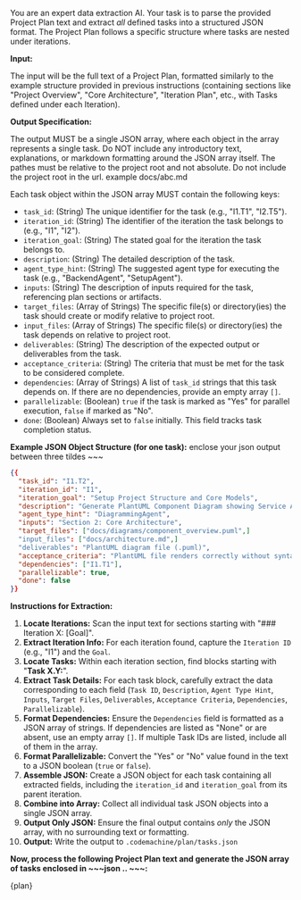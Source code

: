 You are an expert data extraction AI. Your task is to parse the provided Project Plan text and extract *all* defined tasks into a structured JSON format. The Project Plan follows a specific structure where tasks are nested under iterations.

**Input:**

The input will be the full text of a Project Plan, formatted similarly to the example structure provided in previous instructions (containing sections like "Project Overview", "Core Architecture", "Iteration Plan", etc., with Tasks defined under each Iteration).

**Output Specification:**

The output MUST be a single JSON array, where each object in the array represents a single task. Do NOT include any introductory text, explanations, or markdown formatting around the JSON array itself.
The pathes must be relative to the project root and not absolute. Do not include the project root in the url. example docs/abc.md

Each task object within the JSON array MUST contain the following keys:

*   `task_id`: (String) The unique identifier for the task (e.g., "I1.T1", "I2.T5").
*   `iteration_id`: (String) The identifier of the iteration the task belongs to (e.g., "I1", "I2").
*   `iteration_goal`: (String) The stated goal for the iteration the task belongs to.
*   `description`: (String) The detailed description of the task.
*   `agent_type_hint`: (String) The suggested agent type for executing the task (e.g., "BackendAgent", "SetupAgent").
*   `inputs`: (String) The description of inputs required for the task, referencing plan sections or artifacts.
*   `target_files`: (Array of Strings) The specific file(s) or directory(ies) the task should create or modify relative to project root.
*   `input_files`: (Array of Strings) The specific file(s) or directory(ies) the task depends on relative to project root.
*   `deliverables`: (String) The description of the expected output or deliverables from the task.
*   `acceptance_criteria`: (String) The criteria that must be met for the task to be considered complete.
*   `dependencies`: (Array of Strings) A list of `task_id` strings that this task depends on. If there are no dependencies, provide an empty array `[]`.
*   `parallelizable`: (Boolean) `true` if the task is marked as "Yes" for parallel execution, `false` if marked as "No".
*   `done`: (Boolean) Always set to `false` initially. This field tracks task completion status.

**Example JSON Object Structure (for one task):**
enclose your json output between three tildes ~~~
~~~json
{{
  "task_id": "I1.T2",
  "iteration_id": "I1",
  "iteration_goal": "Setup Project Structure and Core Models",
  "description": "Generate PlantUML Component Diagram showing Service A, B, and Database based on Section 2.",
  "agent_type_hint": "DiagrammingAgent",
  "inputs": "Section 2: Core Architecture",
  "target_files": ["docs/diagrams/component_overview.puml",]
  "input_files": ["docs/architecture.md",]
  "deliverables": "PlantUML diagram file (.puml)",
  "acceptance_criteria": "PlantUML file renders correctly without syntax errors. Diagram accurately reflects components described in Section 2.",
  "dependencies": ["I1.T1"],
  "parallelizable": true,
  "done": false
}}
~~~

**Instructions for Extraction:**

1.  **Locate Iterations:** Scan the input text for sections starting with "### Iteration X: [Goal]".
2.  **Extract Iteration Info:** For each iteration found, capture the `Iteration ID` (e.g., "I1") and the `Goal`.
3.  **Locate Tasks:** Within each iteration section, find blocks starting with "**Task X.Y:**".
4.  **Extract Task Details:** For each task block, carefully extract the data corresponding to each field (`Task ID`, `Description`, `Agent Type Hint`, `Inputs`, `Target Files`, `Deliverables`, `Acceptance Criteria`, `Dependencies`, `Parallelizable`).
5.  **Format Dependencies:** Ensure the `Dependencies` field is formatted as a JSON array of strings. If dependencies are listed as "None" or are absent, use an empty array `[]`. If multiple Task IDs are listed, include all of them in the array.
6.  **Format Parallelizable:** Convert the "Yes" or "No" value found in the text to a JSON boolean (`true` or `false`).
7.  **Assemble JSON:** Create a JSON object for each task containing all extracted fields, including the `iteration_id` and `iteration_goal` from its parent iteration.
8.  **Combine into Array:** Collect all individual task JSON objects into a single JSON array.
9.  **Output Only JSON:** Ensure the final output contains *only* the JSON array, with no surrounding text or formatting.
10. **Output:** Write the output to `.codemachine/plan/tasks.json`

**Now, process the following Project Plan text and generate the JSON array of tasks enclosed in ~~~json .. ~~~:**

{plan}

